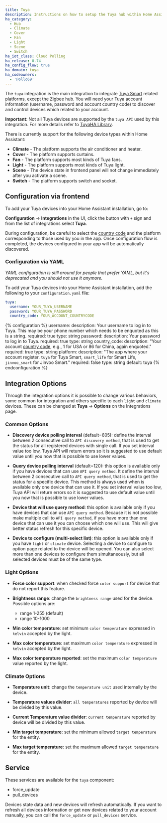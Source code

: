 ```yaml
---
title: Tuya
description: Instructions on how to setup the Tuya hub within Home Assistant.
ha_category:
  - Hub
  - Climate
  - Cover
  - Fan
  - Light
  - Scene
  - Switch
ha_iot_class: Cloud Polling
ha_release: 0.74
ha_config_flow: true
ha_domain: tuya
ha_codeowners:
  - '@ollo69'
---
```


The `tuya` integration is the main integration to integrate [Tuya Smart](https://www.tuya.com) related platforms, except the Zigbee hub. You will need your Tuya account information (username, password and account country code) to discover and control devices which related to your account.

**Important**: Not all Tuya devices are supported by the `tuya API` used by this integration. For more details refer to [TuyaHA Library](https://github.com/PaulAnnekov/tuyaha).

There is currently support for the following device types within Home Assistant:

- **Climate** - The platform supports the air conditioner and heater.
- **Cover** - The platform supports curtains.
- **Fan** - The platform supports most kinds of Tuya fans.
- **Light** - The platform supports most kinds of Tuya light.
- **Scene** - The device state in frontend panel will not change immediately after you activate a scene.
- **Switch** - The platform supports switch and socket.


## Configuration via frontend

To add your Tuya devices into your Home Assistant installation, go to:

**Configuration** -> **Integrations** in the UI, click the button with `+` sign and from the list of integrations select **Tuya**.

During configuration, be careful to select the [country code](https://www.countrycode.org/) and the platform corresponding to those used by you in the app. Once configuration flow is completed, the devices configured in your app will be automatically discovered.

### Configuration via YAML

_YAML configuration is still around for people that prefer YAML, but it's deprecated and you should not use it anymore._

To add your Tuya devices into your Home Assistant installation, add the following to your `configuration.yaml` file:

```yaml
tuya:
  username: YOUR_TUYA_USERNAME
  password: YOUR_TUYA_PASSWORD
  country_code: YOUR_ACCOUNT_COUNTRYCODE
```

{% configuration %}
username:
  description: Your username to log in to Tuya. This may be your phone number which needs to be enquoted as this is a string.
  required: true
  type: string
password:
  description: Your password to log in to Tuya.
  required: true
  type: string
country_code:
  description: "Your account [country code](https://www.countrycode.org/), e.g., 1 for USA or 86 for China, again enquoted."
  required: true
  type: string
platform:
  description: "The app where your account register. `tuya` for Tuya Smart, `smart_life` for Smart Life, `jinvoo_smart` for Jinvoo Smart."
  required: false
  type: string
  default: tuya
{% endconfiguration %}

## Integration Options

Through the integration options it is possible to change various behaviors, some common for integration and others specific to each `light` and `climate` devices. These can be changed at **Tuya** -> **Options** on the Integrations page.

### Common Options

- **Discovery device polling interval** (default=605): define the interval between 2 consecutive call to `API discovery method`, that is used to get the status for all 
registered devices with single call. If you set interval value too low, Tuya API will return errors so it is suggested to use default value until
you now that is possible to use lower values.

- **Query device polling interval** (default=120): this option is available only if you have devices that can use `API query method`. 
It define the interval between 2 consecutive call to `API query method`, that is used to get the status for a specific device. 
This method is always used when is available only one device that can use it. If you set interval value too low, Tuya API will return errors 
so it is suggested to use default value until you now that is possible to use lower values.

- **Device that will use query method**: this option is available only if you have devices that can use `API query method`. 
Because it is not possible make multiple call to `API query method`, if you have more than one device that can use it you can choose which 
one will use. This will give better status refresh for this specific device.

- **Device to configure (multi-select list)**: this option is available only if you have `light` or `climate` device. Selecting a device to 
configure to option page related to the device will be opened. You can also select more than one devices to configure them simultaneously, 
but all selected devices must be of the same type.

### Light Options

- **Force color support**: when checked force `color support` for device that do not report this feature.

- **Brightness range**: change the `brightness range` used for the device. Possible options are:
    - range 1-255 (default)
    - range 10-1000

- **Min color temperature**: set minimum `color temperature` expressed in `kelvin` accepted by the light.

- **Max color temperature**: set maximum `color temperature` expressed in `kelvin` accepted by the light.

- **Max color temperature reported**: set the maximum `color temperature` value reported by the light.

### Climate Options

- **Temperature unit**: change the `temperature unit` used internally by the device.

- **Temperature values divider**: `all temperatures` reported by device will be divided by this value.

- **Current Temperature value divider**: `current temperature` reported by device will be divided by this value.

- **Min target temperature**: set the minimum allowed `target temperature` for the entity.

- **Max target temperature**: set the maximum allowed `target temperature` for the entity.

## Service

These services are available for the `tuya` component:

- force_update
- pull_devices

Devices state data and new devices will refresh automatically. If you want to refresh all devices information or get new devices related to your account manually, you can call the `force_update` or `pull_devices` service.
